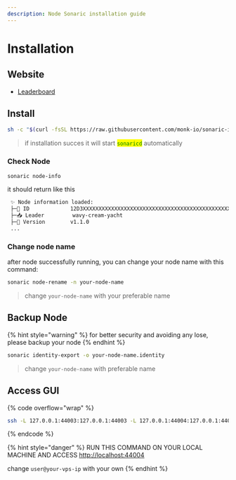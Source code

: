 ```yaml
---
description: Node Sonaric installation guide
---
```


# Installation

## Website

* [Leaderboard](https://tracker.sonaric.xyz/)

## Install

```bash
sh -c "$(curl -fsSL https://raw.githubusercontent.com/monk-io/sonaric-install/main/linux-install-sonaric.sh)"
```

> if installation succes it will start <mark style="color:green;">`sonaricd`</mark> automatically

### Check Node

```bash
sonaric node-info
```

it should return like this

```bash
 ✨ Node information loaded:
 ├─🧊 ID             12D3XXXXXXXXXXXXXXXXXXXXXXXXXXXXXXXXXXXXXXXXXXXXXXXX
 ├─📥 Leader         wavy-cream-yacht
 ├─🧊 Version        v1.1.0
 ...
```

### Change node name

after node successfully running, you can change your node name with this command:

```bash
sonaric node-rename -n your-node-name
```

> change `your-node-name` with your preferable name

## Backup Node

{% hint style="warning" %}
for better security and avoiding any lose, please backup your node
{% endhint %}

```bash
sonaric identity-export -o your-node-name.identity
```

> change `your-node-name` with preferable name

## Access GUI

{% code overflow="wrap" %}
```bash
ssh -L 127.0.0.1:44003:127.0.0.1:44003 -L 127.0.0.1:44004:127.0.0.1:44004 -L 127.0.0.1:44005:127.0.0.1:44005 -L 127.0.0.1:44006:127.0.0.1:44006 user@your-vps-ip
```
{% endcode %}

{% hint style="danger" %}
RUN THIS COMMAND ON YOUR LOCAL MACHINE AND ACCESS [http://localhost:44004](http://localhost:44004)

change `user@your-vps-ip` with your own
{% endhint %}
